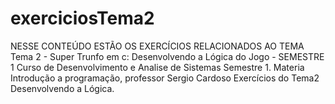 # exerciciosTema2
NESSE CONTEÚDO ESTÃO OS EXERCÍCIOS RELACIONADOS AO TEMA Tema 2 - Super Trunfo em c: Desenvolvendo a Lógica do Jogo - SEMESTRE 1
Curso de Desenvolvimento e Analise de Sistemas Semestre 1.
Materia Introdução a programação, professor Sergio Cardoso
Exercícios do Tema2 Desenvolvendo a Lógica.